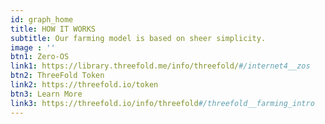 ```yaml
---
id: graph_home
title: HOW IT WORKS
subtitle: Our farming model is based on sheer simplicity.
image : ''
btn1: Zero-OS
link1: https://library.threefold.me/info/threefold/#/internet4__zos
btn2: ThreeFold Token
link2: https://threefold.io/token
btn3: Learn More
link3: https://threefold.io/info/threefold#/threefold__farming_intro 
---
```



